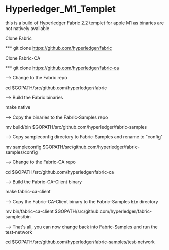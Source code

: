 # Hyperledger_M1_Templet
this is a build of Hyperledger Fabric 2.2 templet for apple M1 as binaries are not natively available 

Clone Fabric

*** git clone https://github.com/hyperledger/fabric 

Clone Fabric-CA

*** git clone https://github.com/hyperledger/fabric-ca 



--> Change to the Fabric repo

  cd $GOPATH/src/github.com/hyperledger/fabric
  
--> Build the Fabric binaries

  make native

--> Copy the binaries to the Fabric-Samples repo
  
  mv build/bin $GOPATH/src/github.com/hyperledger/fabric-samples

--> Copy sampleconfig directory to Fabric-Samples and rename to "config'
  
  mv sampleconfig $GOPATH/src/github.com/hyperledger/fabric-samples/config

--> Change to the Fabric-CA repo
  
  cd $GOPATH/src/github.com/hyperledger/fabric-ca

--> Build the Fabric-CA-Client binary
  
  make fabric-ca-client

--> Copy the Fabric-CA-Client binary to the Fabric-Samples `bin` directory
  
  mv bin/fabric-ca-client $GOPATH/src/github.com/hyperledger/fabric-samples/bin

--> That's all, you can now change back into Fabric-Samples and run the test-network
  
  cd $GOPATH/src/github.com/hyperledger/fabric-samples/test-network
